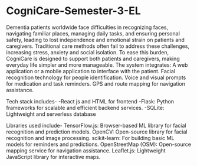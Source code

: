 # CogniCare-Semester-3-EL

Dementia patients worldwide face difficulties in recognizing faces, navigating familiar places, managing daily tasks, and ensuring personal safety, leading to lost independence and emotional strain on patients and caregivers.
Traditional care methods often fail to address these challenges, increasing stress, anxiety and social isolation.
To ease this burden, CogniCare is designed to support both patients and caregivers, making everyday life simpler and more manageable.
The system integrates:
A web application or a mobile application to interface with the patient.
Facial recognition technology for people identification.
Voice and visual prompts for medication and task reminders.
GPS and route mapping for navigation assistance.

Tech stack includes-
-React js and HTML for frontend 
-Flask: Python frameworks for scalable and efficient backend services.
-SQLite: Lightweight and serverless database 

Libraries used include-
TensorFlow.js: Browser-based ML library for facial recognition and prediction models.
OpenCV: Open-source library for facial recognition and image processing.
scikit-learn: For building basic ML models for reminders and predictions.
OpenStreetMap (OSM): Open-source mapping service for navigation assistance.
Leaflet.js: Lightweight JavaScript library for interactive maps.








